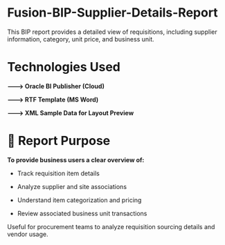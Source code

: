 # Fusion-BIP-Supplier-Details-Report
This BIP report provides a detailed view of requisitions, including supplier information, category, unit price, and business unit.

# Technologies Used

**---> Oracle BI Publisher (Cloud)**
  
**---> RTF Template (MS Word)**

**---> XML Sample Data for Layout Preview**


# **📌 Report Purpose**

**To provide business users a clear overview of:**

- Track requisition item details

- Analyze supplier and site associations

- Understand item categorization and pricing

- Review associated business unit transactions


Useful for procurement teams to analyze requisition sourcing details and vendor usage.

